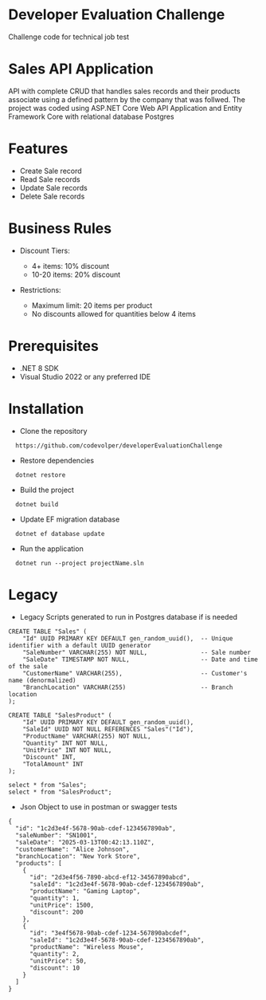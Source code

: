# Developer Evaluation Challenge
Challenge code for technical job test

# Sales API Application
API with complete CRUD that handles sales records and their products associate using a defined pattern by the company that was follwed. The project was coded using ASP.NET Core Web API Application and 
Entity Framework Core with relational database Postgres 

# Features
* Create Sale record
* Read Sale records
* Update Sale records
* Delete Sale records

# Business Rules

* Discount Tiers:
  - 4+ items: 10% discount
  - 10-20 items: 20% discount

* Restrictions:
  - Maximum limit: 20 items per product
  - No discounts allowed for quantities below 4 items
 
# Prerequisites
* .NET 8 SDK
* Visual Studio 2022 or any preferred IDE

# Installation
* Clone the repository
```
  https://github.com/codevolper/developerEvaluationChallenge
```
* Restore dependencies
```
  dotnet restore
```
* Build the project
```
  dotnet build
```
* Update EF migration database
```
  dotnet ef database update 
```
* Run the application
```
  dotnet run --project projectName.sln
```  

# Legacy
* Legacy Scripts generated to run in Postgres database if is needed
```
CREATE TABLE "Sales" (
    "Id" UUID PRIMARY KEY DEFAULT gen_random_uuid(),  -- Unique identifier with a default UUID generator
    "SaleNumber" VARCHAR(255) NOT NULL,               -- Sale number
    "SaleDate" TIMESTAMP NOT NULL,                    -- Date and time of the sale
    "CustomerName" VARCHAR(255),                      -- Customer's name (denormalized)
    "BranchLocation" VARCHAR(255)                     -- Branch location                               
);

CREATE TABLE "SalesProduct" (
    "Id" UUID PRIMARY KEY DEFAULT gen_random_uuid(),
    "SaleId" UUID NOT NULL REFERENCES "Sales"("Id"),
    "ProductName" VARCHAR(255) NOT NULL,
    "Quantity" INT NOT NULL,
    "UnitPrice" INT NOT NULL,
    "Discount" INT,
    "TotalAmount" INT
);

select * from "Sales";
select * from "SalesProduct";
```

* Json Object to use in postman or swagger tests
```
{
  "id": "1c2d3e4f-5678-90ab-cdef-1234567890ab",
  "saleNumber": "SN1001",
  "saleDate": "2025-03-13T00:42:13.110Z",
  "customerName": "Alice Johnson",
  "branchLocation": "New York Store",
  "products": [
    {
      "id": "2d3e4f56-7890-abcd-ef12-34567890abcd",
      "saleId": "1c2d3e4f-5678-90ab-cdef-1234567890ab",
      "productName": "Gaming Laptop",
      "quantity": 1,
      "unitPrice": 1500,
      "discount": 200
    },
    {
      "id": "3e4f5678-90ab-cdef-1234-567890abcdef",
      "saleId": "1c2d3e4f-5678-90ab-cdef-1234567890ab",
      "productName": "Wireless Mouse",
      "quantity": 2,
      "unitPrice": 50,
      "discount": 10
    }
  ]
}
```

